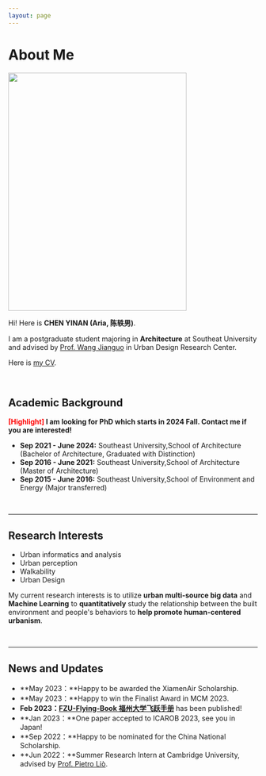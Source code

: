 ```yaml
---
layout: page
---
```


# About Me

<img src="https://Ariachenyinan.github.io/chenyinan.jpg" class="floatpic" width="360" height="480">

Hi! Here is **CHEN YINAN (Aria, 陈轶男)**.

I am a postgraduate student majoring in **Architecture** at Southeat University and advised by [Prof. Wang Jianguo](https://arch.seu.edu.cn/wjg/main.htm) in Urban Design Research Center. 

Here is [my CV](https:/Ariachenyinan.github.io/file/CHENYINAN_CV.pdf).

<br>

## Academic Background

**<font color='red'>[Highlight]</font> I am looking for PhD which starts in 2024 Fall. Contact me if you are interested!**

- **Sep 2021 - June 2024:** Southeast University,School of Architecture (Bachelor of Architecture, Graduated with Distinction)
- **Sep 2016 - June 2021:** Southeast University,School of Architecture (Master of Architecture)
- **Sep 2015 - June 2016:** Southeast University,School of Environment and Energy (Major transferred)


<br>

---

## Research Interests

- Urban informatics and analysis
- Urban perception
- Walkability
- Urban Design

My current research interests is to utilize **urban multi-source big data** and **Machine Learning** to **quantitatively** study the relationship between the built environment and people's behaviors to **help promote human-centered urbanism**.

<br>

---

## News and Updates

- **May 2023：**Happy to be awarded the XiamenAir Scholarship.
- **May 2023：**Happy to win the Finalist Award in MCM 2023.
- **Feb 2023：**[**FZU-Flying-Book 福州大学飞跃手册**](https://fzu-fly.online/) has been published!
- **Jan 2023：**One paper accepted to ICAROB 2023, see you in Japan!
- **Sep 2022：**Happy to be nominated for the China National Scholarship.
- **Jun 2022：**Summer Research Intern at Cambridge University, advised by [Prof. Pietro Liò](https://www.cl.cam.ac.uk/~pl219/ ).
